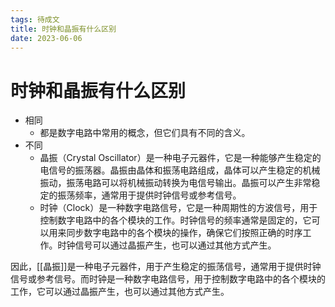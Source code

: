 ```yaml
---
tags: 待成文
title: 时钟和晶振有什么区别
date: 2023-06-06
---
```

# 时钟和晶振有什么区别

- 相同
	- 都是数字电路中常用的概念，但它们具有不同的含义。
- 不同
	- 晶振（Crystal Oscillator）是一种电子元器件，它是一种能够产生稳定的电信号的振荡器。晶振由晶体和振荡电路组成，晶体可以产生稳定的机械振动，振荡电路可以将机械振动转换为电信号输出。晶振可以产生非常稳定的振荡频率，通常用于提供时钟信号或参考信号。
	- 时钟（Clock）是一种数字电路信号，它是一种周期性的方波信号，用于控制数字电路中的各个模块的工作。时钟信号的频率通常是固定的，它可以用来同步数字电路中的各个模块的操作，确保它们按照正确的时序工作。时钟信号可以通过晶振产生，也可以通过其他方式产生。

因此，[[晶振]]是一种电子元器件，用于产生稳定的振荡信号，通常用于提供时钟信号或参考信号。而时钟是一种数字电路信号，用于控制数字电路中的各个模块的工作，它可以通过晶振产生，也可以通过其他方式产生。